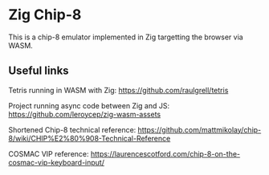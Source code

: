 # Zig Chip-8 
This is a chip-8 emulator implemented in Zig targetting the browser via WASM.

## Useful links
Tetris running in WASM with Zig: https://github.com/raulgrell/tetris

Project running async code between Zig and JS: https://github.com/leroycep/zig-wasm-assets

Shortened Chip-8 technical reference: https://github.com/mattmikolay/chip-8/wiki/CHIP%E2%80%908-Technical-Reference

COSMAC VIP reference: https://laurencescotford.com/chip-8-on-the-cosmac-vip-keyboard-input/
